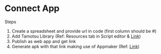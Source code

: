 # Connect App

Steps

1. Create a spreadsheet and provide url in code (first column should be #)
2. Add Tamotsu Library (Ref: Resources tab in Script editor & [Link](https://github.com/itmammoth/Tamotsu))
3. Publish as web app and get link 
4. Generate apk with that link making use of Appmaker (Ref: [Link](https://appmaker.xyz/webapp/))
